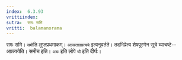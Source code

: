 ```yaml
---
index:  6.3.93
vrittiindex: 
sutra:  समः समि
vritti:  balamanorama 
---
```


समः समि। `समी`ति लुप्तप्रथमाकम्। `अञ्चतावप्रत्यये` इत्यनुवर्तते। तदभिप्रेत्य शेषपूरणेन सूत्रे व्याचष्टे--अप्रत्ययेति। समीच इति। `अचः` इति लोपे `चौ` इति दीर्घः।

